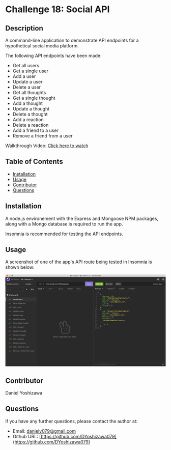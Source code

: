 # Challenge 18: Social API

## Description

A command-line application to demonstrate API endpoints for a hypothetical social media platform.

The following API endpoints have been made:

- Get all users
- Get a single user
- Add a user
- Update a user
- Delete a user
- Get all thoughts
- Get a single thought
- Add a thought
- Update a thought
- Delete a thought
- Add a reaction
- Delete a reaction
- Add a friend to a user
- Remove a friend from a user

Walkthrough Video: [Click here to watch](https://drive.google.com/file/d/1CT_nYdfCHWxzlBWaqDew2ct7NnHQNKca/view?usp=sharing)

## Table of Contents

- [Installation](#installation)
- [Usage](#usage)
- [Contributor](#Contributor)
- [Questions](#questions)

## Installation

A node.js environement with the Express and Mongoose NPM packages, along with a Mongo database is required to run the app.

Insomnia is recommended for testing the API endpoints.

## Usage

A screenshot of one of the app's API route being tested in Insomnia is shown below:

![The app in use](https://github.com/DYoshizawa079/challenge18-social-api/blob/main/screenshot.png?raw=true)

## Contributor

Daniel Yoshizawa

## Questions

If you have any further questions, please contact the author at:

- Email: [daniely079@gmail.com](mailto:daniely079@gmail.com)
- Github URL: [https://github.com/DYoshizawa079](https://github.com/DYoshizawa079)
